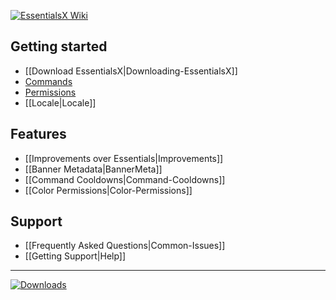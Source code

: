[![**EssentialsX Wiki**](https://camo.githubusercontent.com/9ad178e5cf76a372d6aaee8bbdf13485fbc1d51b/68747470733a2f2f692e696d6775722e636f6d2f435034535a70422e706e67)](https://github.com/EssentialsX/Essentials/wiki)

## Getting started
* [[Download EssentialsX|Downloading-EssentialsX]]
* [Commands](https://essinfo.xeya.me/commands.html)
* [Permissions](https://essinfo.xeya.me/permissions.html)
* [[Locale|Locale]]

## Features
* [[Improvements over Essentials|Improvements]]
* [[Banner Metadata|BannerMeta]]
* [[Command Cooldowns|Command-Cooldowns]]
* [[Color Permissions|Color-Permissions]]

## Support
* [[Frequently Asked Questions|Common-Issues]]
* [[Getting Support|Help]]

---
[![**Downloads**](https://camo.githubusercontent.com/9aff2864d80daf2dac77bdbf5d1ea985381e180e/68747470733a2f2f692e696d6775722e636f6d2f4d4d6330504a592e706e67)](https://ci.ender.zone/job/EssentialsX)
